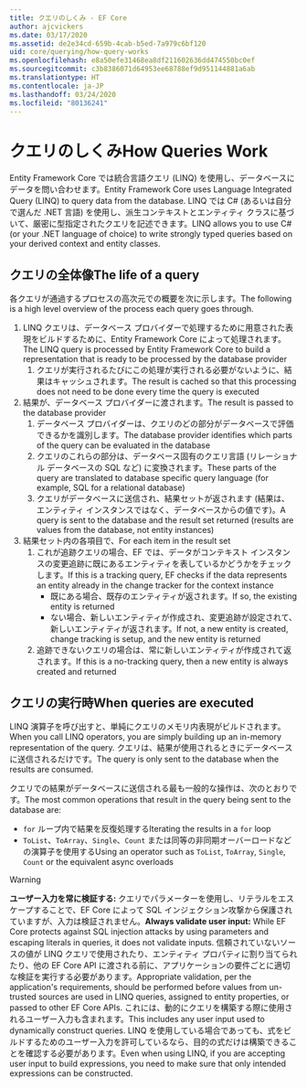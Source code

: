```yaml
---
title: クエリのしくみ - EF Core
author: ajcvickers
ms.date: 03/17/2020
ms.assetid: de2e34cd-659b-4cab-b5ed-7a979c6bf120
uid: core/querying/how-query-works
ms.openlocfilehash: e8a50efe31468ea8df211602636dd474550bc0ef
ms.sourcegitcommit: c3b8386071d64953ee68788ef9d951144881a6ab
ms.translationtype: HT
ms.contentlocale: ja-JP
ms.lasthandoff: 03/24/2020
ms.locfileid: "80136241"
---
```

# <a name="how-queries-work"></a><span data-ttu-id="1bdf9-102">クエリのしくみ</span><span class="sxs-lookup"><span data-stu-id="1bdf9-102">How Queries Work</span></span>

<span data-ttu-id="1bdf9-103">Entity Framework Core では統合言語クエリ (LINQ) を使用し、データベースにデータを問い合わせます。</span><span class="sxs-lookup"><span data-stu-id="1bdf9-103">Entity Framework Core uses Language Integrated Query (LINQ) to query data from the database.</span></span> <span data-ttu-id="1bdf9-104">LINQ では C# (あるいは自分で選んだ .NET 言語) を使用し、派生コンテキストとエンティティ クラスに基づいて、厳密に型指定されたクエリを記述できます。</span><span class="sxs-lookup"><span data-stu-id="1bdf9-104">LINQ allows you to use C# (or your .NET language of choice) to write strongly typed queries based on your derived context and entity classes.</span></span>

## <a name="the-life-of-a-query"></a><span data-ttu-id="1bdf9-105">クエリの全体像</span><span class="sxs-lookup"><span data-stu-id="1bdf9-105">The life of a query</span></span>

<span data-ttu-id="1bdf9-106">各クエリが通過するプロセスの高次元での概要を次に示します。</span><span class="sxs-lookup"><span data-stu-id="1bdf9-106">The following is a high level overview of the process each query goes through.</span></span>

1. <span data-ttu-id="1bdf9-107">LINQ クエリは、データベース プロバイダーで処理するために用意された表現をビルドするために、Entity Framework Core によって処理されます。</span><span class="sxs-lookup"><span data-stu-id="1bdf9-107">The LINQ query is processed by Entity Framework Core to build a representation that is ready to be processed by the database provider</span></span>
   1. <span data-ttu-id="1bdf9-108">クエリが実行されるたびにこの処理が実行される必要がないように、結果はキャッシュされます。</span><span class="sxs-lookup"><span data-stu-id="1bdf9-108">The result is cached so that this processing does not need to be done every time the query is executed</span></span>
2. <span data-ttu-id="1bdf9-109">結果が、データベース プロバイダーに渡されます。</span><span class="sxs-lookup"><span data-stu-id="1bdf9-109">The result is passed to the database provider</span></span>
   1. <span data-ttu-id="1bdf9-110">データベース プロバイダーは、クエリのどの部分がデータベースで評価できるかを識別します。</span><span class="sxs-lookup"><span data-stu-id="1bdf9-110">The database provider identifies which parts of the query can be evaluated in the database</span></span>
   2. <span data-ttu-id="1bdf9-111">クエリのこれらの部分は、データベース固有のクエリ言語 (リレーショナル データベースの SQL など) に変換されます。</span><span class="sxs-lookup"><span data-stu-id="1bdf9-111">These parts of the query are translated to database specific query language (for example, SQL for a relational database)</span></span>
   3. <span data-ttu-id="1bdf9-112">クエリがデータべースに送信され、結果セットが返されます (結果は、エンティティ インスタンスではなく、データベースからの値です)。</span><span class="sxs-lookup"><span data-stu-id="1bdf9-112">A query is sent to the database and the result set returned (results are values from the database, not entity instances)</span></span>
3. <span data-ttu-id="1bdf9-113">結果セット内の各項目で、</span><span class="sxs-lookup"><span data-stu-id="1bdf9-113">For each item in the result set</span></span>
   1. <span data-ttu-id="1bdf9-114">これが追跡クエリの場合、EF では、データがコンテキスト インスタンスの変更追跡に既にあるエンティティを表しているかどうかをチェックします。</span><span class="sxs-lookup"><span data-stu-id="1bdf9-114">If this is a tracking query, EF checks if the data represents an entity already in the change tracker for the context instance</span></span>
      * <span data-ttu-id="1bdf9-115">既にある場合、既存のエンティティが返されます。</span><span class="sxs-lookup"><span data-stu-id="1bdf9-115">If so, the existing entity is returned</span></span>
      * <span data-ttu-id="1bdf9-116">ない場合、新しいエンティティが作成され、変更追跡が設定されて、新しいエンティティが返されます。</span><span class="sxs-lookup"><span data-stu-id="1bdf9-116">If not, a new entity is created, change tracking is setup, and the new entity is returned</span></span>
   2. <span data-ttu-id="1bdf9-117">追跡できないクエリの場合は、常に新しいエンティティが作成されて返されます。</span><span class="sxs-lookup"><span data-stu-id="1bdf9-117">If this is a no-tracking query, then a new entity is always created and returned</span></span>

## <a name="when-queries-are-executed"></a><span data-ttu-id="1bdf9-118">クエリの実行時</span><span class="sxs-lookup"><span data-stu-id="1bdf9-118">When queries are executed</span></span>

<span data-ttu-id="1bdf9-119">LINQ 演算子を呼び出すと、単純にクエリのメモリ内表現がビルドされます。</span><span class="sxs-lookup"><span data-stu-id="1bdf9-119">When you call LINQ operators, you are simply building up an in-memory representation of the query.</span></span> <span data-ttu-id="1bdf9-120">クエリは、結果が使用されるときにデータベースに送信されるだけです。</span><span class="sxs-lookup"><span data-stu-id="1bdf9-120">The query is only sent to the database when the results are consumed.</span></span>

<span data-ttu-id="1bdf9-121">クエリでの結果がデータベースに送信される最も一般的な操作は、次のとおりです。</span><span class="sxs-lookup"><span data-stu-id="1bdf9-121">The most common operations that result in the query being sent to the database are:</span></span>

* <span data-ttu-id="1bdf9-122">`for` ループ内で結果を反復処理する</span><span class="sxs-lookup"><span data-stu-id="1bdf9-122">Iterating the results in a `for` loop</span></span>
* <span data-ttu-id="1bdf9-123">`ToList`、`ToArray`、`Single`、`Count` または同等の非同期オーバーロードなどの演算子を使用する</span><span class="sxs-lookup"><span data-stu-id="1bdf9-123">Using an operator such as `ToList`, `ToArray`, `Single`, `Count` or the equivalent async overloads</span></span>

> [!WARNING]  
> <span data-ttu-id="1bdf9-124">**ユーザー入力を常に検証する:** クエリでパラメーターを使用し、リテラルをエスケープすることで、EF Core によって SQL インジェクション攻撃から保護されていますが、入力は検証されません。</span><span class="sxs-lookup"><span data-stu-id="1bdf9-124">**Always validate user input:** While EF Core protects against SQL injection attacks by using parameters and escaping literals in queries, it does not validate inputs.</span></span> <span data-ttu-id="1bdf9-125">信頼されていないソースの値が LINQ クエリで使用されたり、エンティティ プロパティに割り当てられたり、他の EF Core API に渡される前に、アプリケーションの要件ごとに適切な検証を実行する必要があります。</span><span class="sxs-lookup"><span data-stu-id="1bdf9-125">Appropriate validation, per the application's requirements, should be performed before values from un-trusted sources are used in LINQ queries, assigned to entity properties, or passed to other EF Core APIs.</span></span> <span data-ttu-id="1bdf9-126">これには、動的にクエリを構築する際に使用されるユーザー入力も含まれます。</span><span class="sxs-lookup"><span data-stu-id="1bdf9-126">This includes any user input used to dynamically construct queries.</span></span> <span data-ttu-id="1bdf9-127">LINQ を使用している場合であっても、式をビルドするためのユーザー入力を許可しているなら、目的の式だけは構築できることを確認する必要があります。</span><span class="sxs-lookup"><span data-stu-id="1bdf9-127">Even when using LINQ, if you are accepting user input to build expressions, you need to make sure that only intended expressions can be constructed.</span></span>
